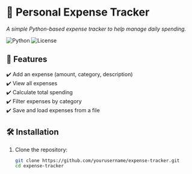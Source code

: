 # 🚀 Personal Expense Tracker

_A simple Python-based expense tracker to help manage daily spending._

![Python](https://img.shields.io/badge/Python-3.8%2B-blue)
![License](https://img.shields.io/badge/License-MIT-green)

## 📌 Features
✔️ Add an expense (amount, category, description)  
✔️ View all expenses  
✔️ Calculate total spending  
✔️ Filter expenses by category  
✔️ Save and load expenses from a file  

## 🛠 Installation
1. Clone the repository:
   ```bash
   git clone https://github.com/yourusername/expense-tracker.git
   cd expense-tracker
